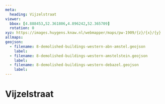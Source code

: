 ```yaml
---
meta:
  heading: Vijzelstraat
viewer:
  bbox: [4.888453,52.361806,4.896242,52.365709]
  rotation: 0
xyz: https://images.huygens.knaw.nl/webmapper/maps/pw-1909/{z}/{x}/{y}.png
allmaps: 
geojson: 
  - filename: 8-demolished-buildings-western-abn-amstel.geojson
    label: 
  - filename: 8-demolished-buildings-western-amstelstein.geojson
    label: 
  - filename: 8-demolished-buildings-western-debazel.geojson
    label:  
---
```

# Vijzelstraat
